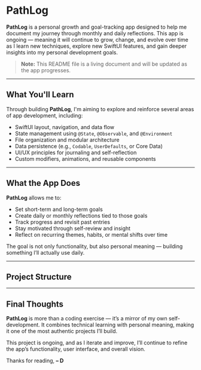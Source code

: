 # PathLog

**PathLog** is a personal growth and goal-tracking app designed to help me document my journey through monthly and daily reflections. This app is ongoing — meaning it will continue to grow, change, and evolve over time as 
I learn new techniques, explore new SwiftUI features, and gain deeper insights into my personal development goals.

>  **Note:** This README file is a living document and will be updated as the app progresses.

---

## What You'll Learn

Through building **PathLog**, I'm aiming to explore and reinforce several areas of app development, including:

- SwiftUI layout, navigation, and data flow
- State management using `@State`, `@Observable`, and `@Environment`
- File organization and modular architecture
- Data persistence (e.g., `Codable`, `UserDefaults`, or Core Data)
- UI/UX principles for journaling and self-reflection
- Custom modifiers, animations, and reusable components

---

## What the App Does

**PathLog** allows me to:

- Set short-term and long-term goals  
- Create daily or monthly reflections tied to those goals  
- Track progress and revisit past entries  
- Stay motivated through self-review and insight  
- Reflect on recurring themes, habits, or mental shifts over time

The goal is not only functionality, but also personal meaning — building something I’ll actually use daily.

---

## Project Structure


---

## Final Thoughts

**PathLog** is more than a coding exercise — it’s a mirror of my own self-development. It combines technical learning with personal meaning, making it one of the most authentic projects I’ll build.

This project is ongoing, and as I iterate and improve, I’ll continue to refine the app’s functionality, user interface, and overall vision.

Thanks for reading,
**– D**
